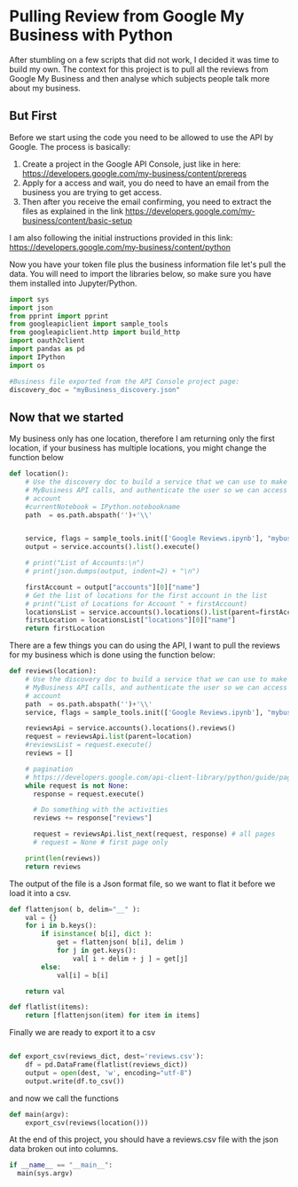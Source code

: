 
# Pulling Review from Google My Business with Python

After stumbling on a few scripts that did not work, I decided it was time to build my own. The context for this project is to pull all the reviews from Google My Business and then analyse which subjects people talk more about my business.

## But First
Before we start using the code you need to be allowed to use the API by Google.
The process is basically:
1. Create a project in the Google API Console, just like in here: https://developers.google.com/my-business/content/prereqs
2. Apply for a access and wait, you do need to have an email from the business you are trying to get access. 
3. Then after you receive the email confirming, you need to extract the files as explained in the link https://developers.google.com/my-business/content/basic-setup

I am also following the initial instructions provided in this link:
https://developers.google.com/my-business/content/python

Now you have your token file plus the business information file let's pull the data. You will need to import the libraries below, so make sure you have them installed into Jupyter/Python.




```python
import sys	
import json
from pprint import pprint
from googleapiclient import sample_tools
from googleapiclient.http import build_http
import oauth2client
import pandas as pd
import IPython
import os
```


```python
#Business file exported from the API Console project page: 
discovery_doc = "myBusiness_discovery.json"
```

## Now that we started

My business only has one location, therefore I am returning only the first location, if your business has multiple locations, you might change the function below


```python
def location():
    # Use the discovery doc to build a service that we can use to make
    # MyBusiness API calls, and authenticate the user so we can access their
    # account
    #currentNotebook = IPython.notebookname
    path  = os.path.abspath('')+'\\'


    service, flags = sample_tools.init(['Google Reviews.ipynb'], "mybusiness", "v4", __doc__, path, scope="https://www.googleapis.com/auth/business.manage", discovery_filename=discovery_doc)
    output = service.accounts().list().execute()

    # print("List of Accounts:\n")
    # print(json.dumps(output, indent=2) + "\n")

    firstAccount = output["accounts"][0]["name"]
    # Get the list of locations for the first account in the list
    # print("List of Locations for Account " + firstAccount)
    locationsList = service.accounts().locations().list(parent=firstAccount).execute()
    firstLocation = locationsList["locations"][0]["name"]
    return firstLocation  
```

There are a few things you can do using the API, I want to pull the reviews for my business which is done using the function below:


```python
def reviews(location):
    # Use the discovery doc to build a service that we can use to make
    # MyBusiness API calls, and authenticate the user so we can access their
    # account
    path  = os.path.abspath('')+'\\'
    service, flags = sample_tools.init(['Google Reviews.ipynb'], "mybusiness", "v4", __doc__, path, scope="https://www.googleapis.com/auth/business.manage", discovery_filename=discovery_doc)

    reviewsApi = service.accounts().locations().reviews()
    request = reviewsApi.list(parent=location)
    #reviewsList = request.execute()
    reviews = []

    # pagination
    # https://developers.google.com/api-client-library/python/guide/pagination
    while request is not None:
      response = request.execute()

      # Do something with the activities
      reviews += response["reviews"]

      request = reviewsApi.list_next(request, response) # all pages
      # request = None # first page only

    print(len(reviews))
    return reviews
```

The output of the file is a Json format file, so we want to flat it before we load it into a csv.


```python
def flattenjson( b, delim="__" ):
    val = {}
    for i in b.keys():
        if isinstance( b[i], dict ):
            get = flattenjson( b[i], delim )
            for j in get.keys():
                val[ i + delim + j ] = get[j]
        else:
            val[i] = b[i]

    return val

def flatlist(items):
    return [flattenjson(item) for item in items]
```

Finally we are ready to export it to a csv


```python

def export_csv(reviews_dict, dest='reviews.csv'):
    df = pd.DataFrame(flatlist(reviews_dict))
    output = open(dest, 'w', encoding="utf-8")
    output.write(df.to_csv())
```

and now we call the functions


```python
def main(argv):
    export_csv(reviews(location()))

```

At the end of this project, you should have a reviews.csv file with the json data broken out into columns. 


```python
if __name__ == "__main__":
  main(sys.argv)
```

